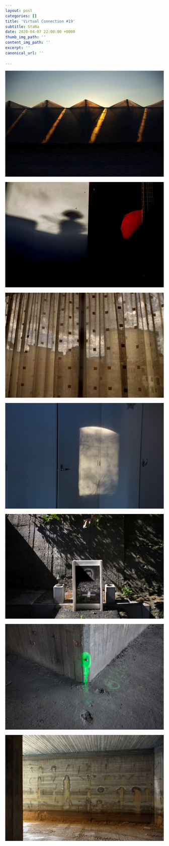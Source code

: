 ```yaml
---
layout: post
categories: []
title: 'Virtual Connection #19'
subtitle: StaNa
date: 2020-04-07 22:00:00 +0000
thumb_img_path: ''
content_img_path: ''
excerpt: ''
canonical_url: ''

---
```

![](/images/01.STAM2.jpg)

![](/images/02.STAM2_MG_0499.jpg)

![](/images/03.STAM2.jpg)

![](/images/04.STAM2_MG_1149.jpg)

![](/images/05.STAM2.jpg)

![](/images/06.STAM2_MG_2220.jpg)

![](/images/07.STAM2.jpg)